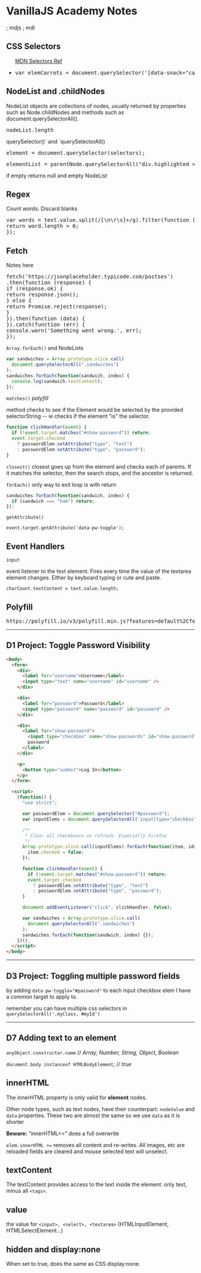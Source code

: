 # VanillaJS Academy Notes

; mdjs
; mdl

<h2>CSS Selectors</h2>
<ul>
<p><a href="https://developer.mozilla.org/en-US/docs/Learn/CSS/Building_blocks/Selectors">MDN Selectors Ref</a></li>
<li><pre>var elemCarrots = document.querySelector('[data-snack="carrots"]');</pre></li>
</ul>

<h2>NodeList and .childNodes</h2>
<p>NodeList objects are collections of nodes, usually returned by properties such as Node.childNodes and methods such as document.querySelectorAll().</p>
<pre>nodeList.length</pre>
<p>querySelector()` and `querySelectorAll()</p>
<pre>element = document.querySelector(selectors);</pre>
<pre>elementList = parentNode.querySelectorAll("div.highlighted > p, li[data-active='1']");</pre>
if empty returns null and empty NodeList

<h2>Regex</h2>
<p>Count words. Discard blanks</p>
<pre>var words = text.value.split(/[\n\r\s]+/g).filter(function (word) {
return word.length > 0;
});
</pre>

<h2>Fetch</h2>
<p>Notes here</p>
<pre>
fetch('https://jsonplaceholder.typicode.com/postses')
.then(function (response) {
if (response.ok) {
return response.json();
} else {
return Promise.reject(response);
}
}).then(function (data) {
}).catch(function (err) {
console.warn('Something went wrong.', err);
});
</pre>

`Array.forEach()` and NodeLists

```javascript
var sandwiches = Array.prototype.slice.call(
  document.querySelectorAll(".sandwiches")
);
sandwiches.forEach(function(sandwich, index) {
  console.log(sandwich.textContent);
});
```

`matches()` _polyfill_

method checks to see if the Element would be selected by the provided selectorString -- ie checks if the element "is" the selector.

```javascript
function clickHandler(event) {
  if (!event.target.matches("#show-password")) return;
  event.target.checked
    ? passwordElem.setAttribute("type", "text")
    : passwordElem.setAttribute("type", "password");
}
```

`closest()`
closest goes up from the element and checks each of parents. If it matches the selector, then the search stops, and the ancestor is returned.

`forEach()` only way to exit loop is with return

```javascript
sandwiches.forEach(function(sandwich, index) {
  if (sandwich === "ham") return;
});
```

`getAttribute()`

`event.target.getAttribute('data-pw-toggle');`

## Event Handlers

`input`

event listener to the text element. Fires every time the value of the textarea element changes. Either by keyboard typing or cute and paste.

`charCount.textContent = text.value.length;`

<h2>Polyfill</h2>
<pre>https://polyfill.io/v3/polyfill.min.js?features=default%2Cfetch</pre>

---

## D1 Project: Toggle Password Visibility

```html
<body>
  <form>
    <div>
      <label for="username">Username</label>
      <input type="text" name="username" id="username" />
    </div>

    <div>
      <label for="password">Password</label>
      <input type="password" name="password" id="password" />
    </div>

    <div>
      <label for="show-password">
        <input type="checkbox" name="show-passwords" id="show-password" /> Show
        password
      </label>
    </div>

    <p>
      <button type="submit">Log In</button>
    </p>
  </form>

  <script>
    (function() {
      "use strict";

      var passwordElem = document.querySelector("#password");
      var inputElems = document.querySelectorAll('input[type="checkbox"]');

      /**
       * Clear all checkboxes on refresh. Especially Firefox
       */
      Array.prototype.slice.call(inputElems).forEach(function(item, idx) {
        item.checked = false;
      });

      function clickHandler(event) {
        if (!event.target.matches("#show-password")) return;
        event.target.checked
          ? passwordElem.setAttribute("type", "text")
          : passwordElem.setAttribute("type", "password");
      }

      document.addEventListener("click", clickHandler, false);

      var sandwiches = Array.prototype.slice.call(
        document.querySelectorAll(".sandwiches")
      );
      sandwiches.forEach(function(sandwich, index) {});
    })();
  </script>
</body>
```

---

## D3 Project: Toggling multiple password fields

by adding `data-pw-toggle="#password"` to each input checkbox elem I have a common target to apply to.

remember you can have multiple css selectors in `querySelectorAll('.myClass, #myId')`

---

## D7 Adding text to an element

`anyObject.constructor.name` // _Array, Number, String, Object, Boolean_

`document.body instanceof HTMLBodyElement`; // _true_

## innerHTML

The innerHTML property is only valid for **element** nodes.

Other node types, such as text nodes, have their counterpart: `nodeValue` and `data` properties. These two are almost the same so we use `data` as it is shorter

**Beware:** “innerHTML+=” does a full overwrite

`elem.innerHTML +=` removes all content and re-writes. All images, etc are reloaded fields are cleared and mouse selected text will unselect.

## textContent

The textContent provides access to the text inside the element: only text, minus all `<tags>`.

## value

the value for `<input>, <select>, <textarea>` (HTMLInputElement, HTMLSelectElement…)

## hidden and display:none

When set to true, does the same as CSS display:none.
